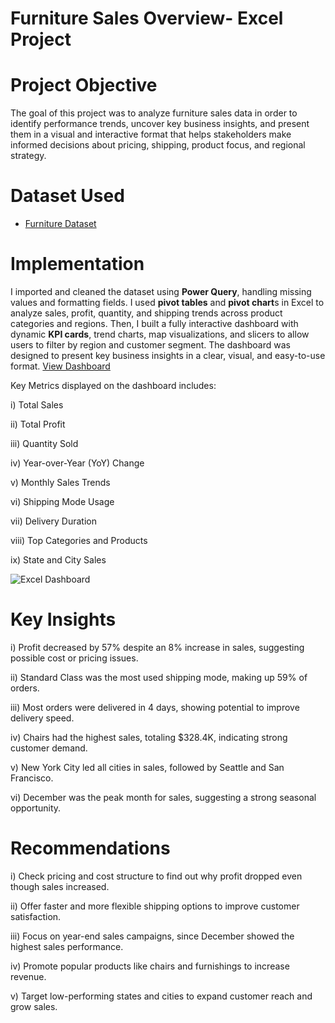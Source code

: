 # Furniture Sales Overview- Excel Project
# Project Objective
The goal of this project was to analyze furniture sales data in order to identify performance trends, uncover key business insights, and present them in a visual and interactive format that helps stakeholders make informed decisions about pricing, shipping, product focus, and regional strategy.

# Dataset Used
- <a href="https://github.com/ARAFAH-LAWAL102/Data-Analytics/blob/main/Furniture%20Sales%20Dashboard.xlsx">Furniture Dataset</a>

# Implementation

I imported and cleaned the dataset using **Power Query**, handling missing values and formatting fields. I used **pivot tables** and **pivot chart**s in Excel to analyze sales, profit, quantity, and shipping trends across product categories and regions. Then, I built a fully interactive dashboard with dynamic **KPI cards**, trend charts, map visualizations, and slicers to allow users to filter by region and customer segment. The dashboard was designed to present key business insights in a clear, visual, and easy-to-use format.
 <a href="https://github.com/ARAFAH-LAWAL102/Data-Analytics/blob/main/Excel%20Dashboard.png">View Dashboard</a>

 Key Metrics displayed on the dashboard includes:

i) Total Sales 

ii) Total Profit 

iii) Quantity Sold 

iv) Year-over-Year (YoY) Change 

v) Monthly Sales Trends 

vi) Shipping Mode Usage 

vii) Delivery Duration 

viii) Top Categories and Products 

ix) State and City Sales  

 ![Excel Dashboard](https://github.com/user-attachments/assets/325dadce-dbe8-4b5e-8e63-aac7dc050d9b)

# Key Insights

i) Profit decreased by 57% despite an 8% increase in sales, suggesting possible cost or pricing issues.

ii) Standard Class was the most used shipping mode, making up 59% of orders.

iii) Most orders were delivered in 4 days, showing potential to improve delivery speed. 
 
iv) Chairs had the highest sales, totaling $328.4K, indicating strong customer demand.

v) New York City led all cities in sales, followed by Seattle and San Francisco.

vi) December was the peak month for sales, suggesting a strong seasonal opportunity.

# Recommendations

i) Check pricing and cost structure to find out why profit dropped even though sales increased.

ii) Offer faster and more flexible shipping options to improve customer satisfaction. 

iii) Focus on year-end sales campaigns, since December showed the highest sales performance. 

iv) Promote popular products like chairs and furnishings to increase revenue.

v) Target low-performing states and cities to expand customer reach and grow sales.

